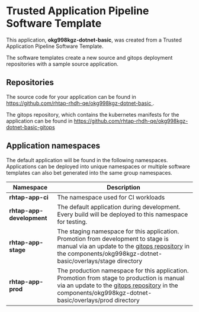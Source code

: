 # Trusted Application Pipeline Software Template

This application, **okg998kgz-dotnet-basic**, was created from a Trusted Application Pipeline Software Template.

The software templates create a new source and gitops deployment repositories with a sample source application. 

## Repositories

The source code for your application can be found in [https://github.com/rhtap-rhdh-qe/okg998kgz-dotnet-basic ](https://github.com/rhtap-rhdh-qe/okg998kgz-dotnet-basic ).
 
The gitops repository, which contains the kubernetes manifests for the application can be found in 
[https://github.com/rhtap-rhdh-qe/okg998kgz-dotnet-basic-gitops ](https://github.com/rhtap-rhdh-qe/okg998kgz-dotnet-basic-gitops ) 

## Application namespaces 

The default application will be found in the following namespaces. Applications can be deployed into unique namespaces or multiple software templates can also bet generated into the same group namespaces.  

|  Namespace   |  Description   |  
| -------- | -------- |
| **rhtap-app-ci** | The namespace used for CI workloads |
| **rhtap-app-development** | The default application during development. Every build will be deployed to this namespace for testing. |
| **rhtap-app-stage** | The staging namespace for this application. Promotion from development to stage is manual via an update to the [gitops repository](https://github.com/rhtap-rhdh-qe/okg998kgz-dotnet-basic-gitops ) in the components/okg998kgz-dotnet-basic/overlays/stage directory |
| **rhtap-app-prod** | The production namespace for this application. Promotion from stage to production is manual via an update to the [gitops repository](https://github.com/rhtap-rhdh-qe/okg998kgz-dotnet-basic-gitops ) in the components/okg998kgz-dotnet-basic/overlays/prod directory |